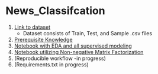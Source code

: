 # News_Classifcation


1. [Link to dataset](https://www.kaggle.com/competitions/learn-ai-bbc/data)
    - Dataset consists of Train, Test, and Sample .csv files
2. [Prerequisite Knowledge](https://github.com/kylenewm/News_Classifcation/blob/main/Prerequisite_Knowledge.ipynb)
3. [Notebook with EDA and all supervised modeling](https://github.com/kylenewm/News_Classifcation/blob/main/BBC_News_Classification%20(2).ipynb)
4. [Notebook utilizing Non-negative Matrix Factorization](https://github.com/kylenewm/News_Classifcation/blob/main/News_Classifcation_NMF.ipynb)
4. (Reproducible workflow -in progress)
5. (Requirements.txt in progress)
